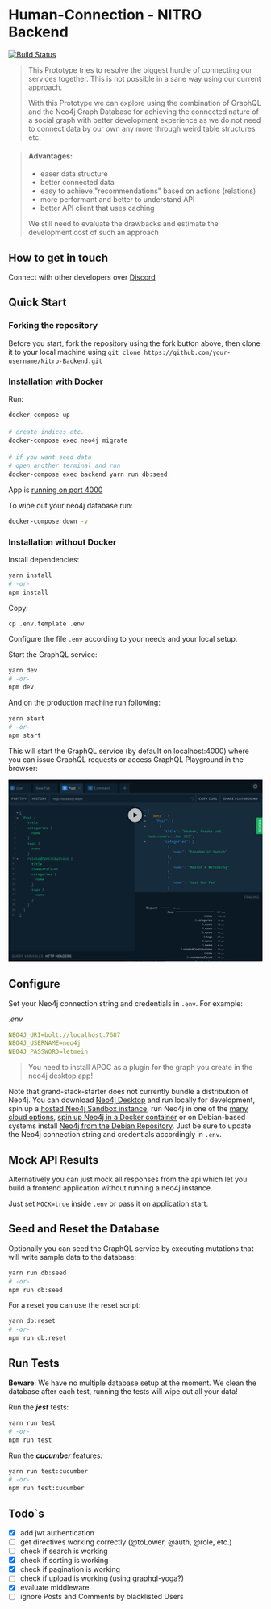 # Human-Connection - NITRO Backend
[![Build Status](https://travis-ci.com/Human-Connection/Nitro-Backend.svg?branch=master)](https://travis-ci.com/Human-Connection/Nitro-Backend)

> This Prototype tries to resolve the biggest hurdle of connecting
> our services together. This is not possible in a sane way using
> our current approach.
>
> With this Prototype we can explore using the combination of
> GraphQL and the Neo4j Graph Database for achieving the connected
> nature of a social graph with better development experience as we
> do not need to connect data by our own any more through weird table
> structures etc.

>
> #### Advantages:
> - easer data structure
> - better connected data
> - easy to achieve "recommendations" based on actions (relations)
> - more performant and better to understand API
> - better API client that uses caching
>
> We still need to evaluate the drawbacks and estimate the development
> cost of such an approach

## How to get in touch
Connect with other developers over [Discord](https://discord.gg/6ub73U3)

## Quick Start

### Forking the repository
Before you start, fork the repository using the fork button above, then clone it to your local machine using `git clone https://github.com/your-username/Nitro-Backend.git`

### Installation with Docker

Run:
```sh
docker-compose up

# create indices etc.
docker-compose exec neo4j migrate

# if you want seed data
# open another terminal and run
docker-compose exec backend yarn run db:seed
```

App is [running on port 4000](http://localhost:4000/)

To wipe out your neo4j database run:
```sh
docker-compose down -v
```


### Installation without Docker

Install dependencies:

```bash
yarn install
# -or-
npm install
```

Copy:
```
cp .env.template .env
```
Configure the file `.env` according to your needs and your local setup.

Start the GraphQL service:

```bash
yarn dev
# -or-
npm dev
```

And on the production machine run following:

```bash
yarn start
# -or-
npm start
```

This will start the GraphQL service (by default on localhost:4000)
where you can issue GraphQL requests or access GraphQL Playground in the browser:

![GraphQL Playground](graphql-playground.png)

## Configure

Set your Neo4j connection string and credentials in `.env`.
For example:

_.env_

```yaml
NEO4J_URI=bolt://localhost:7687
NEO4J_USERNAME=neo4j
NEO4J_PASSWORD=letmein
```

> You need to install APOC as a plugin for the graph you create in the neo4j desktop app!

Note that grand-stack-starter does not currently bundle a distribution
of Neo4j. You can download [Neo4j Desktop](https://neo4j.com/download/)
and run locally for development, spin up a [hosted Neo4j Sandbox instance](https://neo4j.com/download/),
run Neo4j in one of the [many cloud options](https://neo4j.com/developer/guide-cloud-deployment/),
[spin up Neo4j in a Docker container](https://neo4j.com/developer/docker/) or on Debian-based systems install [Neo4j from the Debian Repository](http://debian.neo4j.org/).
Just be sure to update the Neo4j connection string and credentials accordingly in `.env`.

## Mock API Results

Alternatively you can just mock all responses from the api which let
you build a frontend application without running a neo4j instance.

Just set `MOCK=true` inside `.env` or pass it on application start.

## Seed and Reset the Database

Optionally you can seed the GraphQL service by executing mutations that
will write sample data to the database:

```bash
yarn run db:seed
# -or-
npm run db:seed
```

For a reset you can use the reset script:

```bash
yarn db:reset
# -or-
npm run db:reset
```

## Run Tests

**Beware**: We have no multiple database setup at the moment. We clean the database after each test, running the tests will wipe out all your data!

Run the **_jest_** tests:
```bash
yarn run test
# -or-
npm run test
```
Run the **_cucumber_** features:
```bash
yarn run test:cucumber
# -or-
npm run test:cucumber
```

## Todo`s

- [x] add jwt authentication
- [ ] get directives working correctly (@toLower, @auth, @role, etc.)
- [ ] check if search is working
- [x] check if sorting is working
- [x] check if pagination is working
- [ ] check if upload is working (using graphql-yoga?)
- [x] evaluate middleware
- [ ] ignore Posts and Comments by blacklisted Users
